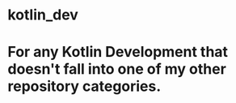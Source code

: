 # kotlin_dev
# For any Kotlin Development that doesn't fall into one of my other repository categories.
